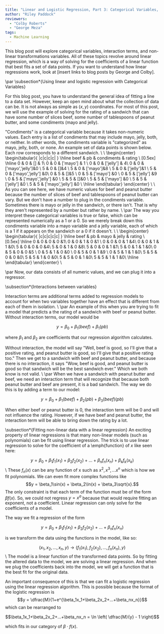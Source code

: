 ```yaml
---
title: "Linear and Logistic Regression, Part 3: Categorical Variables, Interaction Terms, and Nonlinear Transformations of Variables"
author: "Riley Paddock"
reviewers:
  - "Colby Roberts"
  - "George Meza"
tags:
  - Machine Learning
---
```


This blog post will explore categorical variables, interaction terms, and non-linear transformations variables. All of these topics revolve around linear regression, which is a way of solving for the coefficients of a linear function that best fits a set of data points. If you want to understand how linear regressions work, look at [insert links to blog posts by George and Colby].

\par
\subsection*{Using linear and logistic regression with Categorical Variables}

For this blog post, you have to understand the general idea of fitting a line to a data set. However, keep an open mind about what the collection of data can be. It is not always as simple as $(x,y)$ coordinates. For most of this post, we will use the example of solving for the rating of a sandwich that can have some number of slices beef, some number of tablespoons of peanut butter, and some condiments (mayo and jelly).

"Condiments" is a categorical variable because it takes non-numeric values. Each entry is a list of condiments that may include mayo, jelly, both, or neither. In other words, the condiments variable is "categorized" as mayo, jelly, both, or none. An example set of data points is shown below. Each row corresponds to a different sandwich.
\\
\\
\begin{center}
        \begin{tabular}{ |c|c|c|c| } 
            \hline
            beef & pb & condiments & rating \\ [0.5ex] 
            \hline
            0 & 0 & [] & 1\\
            0 & 0 & ['mayo'] & 1  \\
            0 & 0 & ['jelly'] & 4\\
            0 & 0 & ['mayo','jelly']&0 \\
            5 & 0 & []&4 \\
            5 & 0 & ['mayo']&8 \\
            5 & 0 & ['jelly']&1 \\
            5 & 0 & ['mayo','jelly'] &0\\
            0 & 5 & []&5  \\
            0 & 5 & ['mayo'] &0 \\
            0 & 5 & ['jelly'] &9 \\
            0 & 5 & ['mayo','jelly'] &0 \\
            5 & 5 & []&0  \\
            5 & 5 & ['mayo'] &0 \\
            5 & 5 & ['jelly'] &0 \\
            5 & 5 & ['mayo','jelly'] &0 \\
            \hline
        \end{tabular}
    \end{center}
\\
\\
As you can see here, we have numeric values for beef and peanut butter because the number of slices of beef and tablespoons of peanut butter can vary. But we don't have a number to plug in the condiments variable. Sometimes there is mayo or jelly in the sandwich, or there isn't. That is why they aren't represented by a number but rather by name. 
\\
\par
 The way you interpret these categorical variables is true or false, which can be represented numerically as a $1$ or a $0.$ So we merely break down this condiments variable into a mayo variable and a jelly variable, each of which is a $1$ if it appears on the sandwich or a $0$ if it doesn't.
\\
\\
\begin{center}
        \begin{tabular}{ |c|c|c|c|c| } 
            \hline
            beef & pb & mayo & jelly & rating \\ [0.5ex] 
            \hline
            0 & 0 & 0 & 0 &1\\
            0 & 0 & 1 & 0 &1 \\
            0 & 0 & 0 & 1 &4\\
            0 & 0 & 1 & 1 &0\\
            5 & 0 & 0 & 0 &4\\
            5 & 0 & 1 & 0 &8\\
            5 & 0 & 0 & 1 &1\\
            5 & 0 & 1 & 1 &0\\
            0 & 5 & 0 & 0 &5 \\
            0 & 5 & 1 & 0 &0 \\
            0 & 5 & 0 & 1 &9 \\
            0 & 5 & 1 & 1  &0\\
            5 & 5 & 0 & 0  &0\\
            5 & 5 & 1 & 0  &0\\
            5 & 5 & 0 & 1  &0\\
            5 & 5 & 1 & 1  &0\\
            \hline
        \end{tabular}
    \end{center}
\\

\par
Now, our data consists of all numeric values, and we can plug it into a regressor.




\subsection*{Interactions between variables}

Interaction terms are additional terms added to regression models to account for when two variables together have an effect that is different from each of them in isolation.
\\
\par
An example of this when you are trying to fit a model that predicts a the rating of a sandwich with beef or peanut butter. Without interaction terms, our model would be

$$y = \beta_0+\beta_1(beef)+\beta_1(pb)$$

where $\beta_1$ and $\beta_2$ are coefficients that our regression algorithm calculates.

Without interaction, the model will say "Well, beef is good, so I'll give that a positive rating, and peanut butter is good, so I'll give that a positive rating too." Then we get to a sandwich with beef and peanut butter, and because there is no interaction, it says "Wow, beef is good, and peanut butter is good so that sandwich will be the best sandwich ever." Which we both know is not valid.
\\
\par
When we have a sandwich with peanut butter and beef, we need an interaction term that will recognize that because both peanut butter and beef are present, it is a bad sandwich. The way we do this is by adding a term to our model: 

$$y = \beta_0+\beta_1(beef)+\beta_2(pb)+\beta_3(beef)(pb)$$

When either beef or peanut butter is $0,$ the interaction term will be $0$ and will not influence the rating. However, if we have beef and peanut butter, the interaction term will be able to bring down the rating by a lot.


\subsection*{Fitting non-linear data with a linear regression}
An exciting property of linear regressions is that many non-linear models (such as polynomials) can be fit using linear regression. The trick is to use linear regression to solve for the coefficient of a \emph{function} of $x$ like seen here:

$$y =\beta_0 + \beta_1f_1(x_1) + \beta_2f_2(x_2)+...+\beta_nf_n(x_n) + \beta_kf_k(x_k)$$
\\
These $f_n(x)$ can be any function of x such as $x^2,x^3,...x^n$ which is how we fit polynomials. We can even fit more complex functions like 
$$y = \beta_1\sin(x) + \beta_2\ln(x) + \beta_3\sqrt{x}.$$
The only constraint is that each term of the function must be of the form $\beta f(x)$. So, we could not regress $y =x^a$ because that would require fitting an exponent, not a coefficient. Linear regression can only solve for the coefficients of a model. 

The way we fit a regression of the form

$$y =\beta_0+\beta_1f_1(x_1) + \beta_2f_2(x_2)+...+\beta_nf_n(x_n)$$

is we transform the data using the functions in the model, like so:

$$(x_1,x_2,\ldots,x_n,y) \rightarrow (f_1(x_1), f_2(x_2), \ldots , f_n(x_n), y)$$
\\
The model is a linear function of the transformed data points. So by fitting the altered data to the model, we are solving a linear regression. And when we plug the coefficients back into the model, we will get a function that is the best fit for the original data.

An important consequence of this is that we can fit a logistic regression using the linear regression algorithm. This is possible because the format of the logistic regression is
$$y = \dfrac{M}{1+e^{\beta_1x_1+\beta_2x_2+...+\beta_nx_n}}$$
which can be rearranged to 

$$\beta_1x_1+\beta_2x_2+...+\beta_nx_n = \ln \left( \dfrac{M}{y} - 1 \right)$$

which fits in our category of $\beta \cdot f(x)$. 
